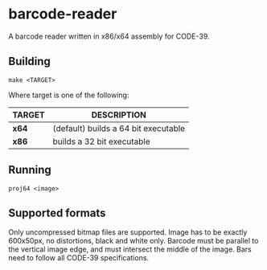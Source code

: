 # barcode-reader

A barcode reader written in x86/x64 assembly for CODE-39.

## Building

```console
make <TARGET>
```

Where target is one of the following:

| TARGET  | DESCRIPTION                          |
|---------|--------------------------------------|
| **x64** | (default) builds a 64 bit executable |
| **x86** | builds a 32 bit executable           |

## Running

```console
proj64 <image>
```

## Supported formats

Only uncompressed bitmap files are supported. Image has to be exactly 600x50px,
no distortions, black and white only. Barcode must be parallel to the vertical
image edge, and must intersect the middle of the image. Bars need to follow all
CODE-39 specifications.

